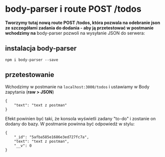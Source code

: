 # body-parser i route POST /todos 
**Tworzymy tutaj nową route POST /todos, która pozwala na odebranie json ze szczegółami zadania do dodania - aby ją przetestować w postmanie wchodzimy na**
body-parser pozwoli na wysyłanie JSON do serwera:
## instalacja body-parser
```npm i body-parser --save```

## przetestowanie
Wchodzimy w postmanie na ```localhost:3000/todos```
i ustawiamy w Body zapytania (**raw > JSON**)
```
{
	"text": "text z postman"
}
```
Efekt powinien być taki, że konsola wyświetli zadany "to-do" i zostanie on dodany do bazy. W postmanie powinna być odpowiedź w stylu:
```
{
    "_id": "5afba585e1686e3ed727fc7a",
    "text": "text z postman",
    "__v": 0
}
```
